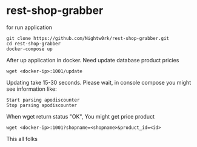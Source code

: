 # rest-shop-grabber

for run application
```
git clone https://github.com/Nightw0rk/rest-shop-grabber.git
cd rest-shop-grabber
docker-compose up
```

After up application in docker. Need update database product pricies
```
wget <docker-ip>:1001/update
```
Updating take 15-30 seconds. Please wait, in console compose you might see information 
like: 
```
Start parsing apodiscounter
Stop parsing apodiscounter
```

When wget return status "OK", You might get price product
```
wget <docker-ip>:1001?shopname=<shopname>&product_id=<id>
```

This all folks